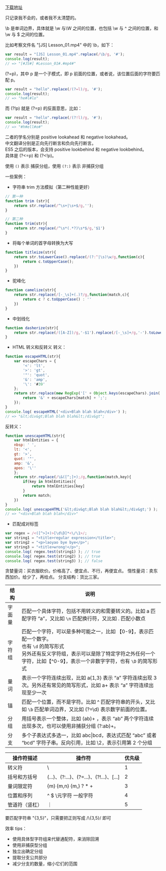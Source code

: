 [下载地址](https://d1.music.126.net/dmusic/obj/w5zCg8OAw6HDjzjDgMK_/19340439855/1325/11e9/5f69/bdba1941e04ad4fdcab42d2d37c0ec3b.pdf)

只记录我不会的，或者我不太清楚的。

\\b 是单词边界，具体就是 \\w 与\\W 之间的位置，也包括 \\w 与 ^ 之间的位置，和 \\w 与 $ 之间的位置。

比如考察文件名 "[JS] Lesson_01.mp4" 中的 \b，如下：

```js
var result = "[JS] Lesson_01.mp4".replace(/\b/g, '#');
console.log(result);
// => "[#JS#] #Lesson_01#.#mp4#"
```

(?=p)，其中 p 是一个子模式，即 p 前面的位置，或者说，该位置后面的字符要匹配 p。

```js
var result = "hello".replace(/(?=l)/g, '#');  
console.log(result);  
// => "he#l#lo"
```

而 (?!p) 就是 (?=p) 的反面意思，比如：

```js
var result = "hello".replace(/(?!l)/g, '#');  
console.log(result);  
// => "#h#ell#o#"
```

二者的学名分别是 positive lookahead 和 negative lookahead。  
中文翻译分别是正向先行断言和负向先行断言。  
ES5 之后的版本，会支持 positive lookbehind 和 negative lookbehind。  
具体是 (?<=p) 和 (?<!p)。


使用 `()` 表示 捕获分组，使用 `(?:)` 表示 非捕获分组


一些案例：

- 字符串 trim 方法模拟（第二种性能更好）
```js
// 第一种
function trim (str){
	return str.replace(/^\s+|\s+$/g,'');
}

// 第二种
function trim(str){
	return str.replace(/^\s*(.*?)\s*$/g,'$1')
}
```

- 将每个单词的首字母转换为大写

```js
function titleize(str){
	return str.toLowerCase().replace(/(?:^|\s)\w/g,function(c){
		return c.toUpperCase();
	})
}
```

- 驼峰化

```js
function camelize(str){
	return str.replace(/[-_\s]+(.)?/g,function(match,c){
		return c ? c.toUpperCase() : ''
	})
}
```

- 中划线化
```js
function dasherize(str){
	return str.replace(/([A-Z])/g,'-$1').replace(/[-_\s]+/g,'-').toLowerCase()
}
```

- HTML 转义和反转义
转义：
```js
function escapeHTML(str){
	var escapeChars = {
		'<': 'lt',
		'>': 'gt',
		'"': 'quot',
		'&': 'amp',
		'\': '#39'
	};
	return str.replace(new RegExp('[' + Object.keys(escapeChars).join('')+']','g'),function(match){
		return '&' + escapeChars[match] + ';';
	});
}
console.log( escapeHTML('<div>Blah blah blah</div>') );  
// => "&lt;div&gt;Blah blah blah&lt;/div&gt";
```
反转义：
```js
function unescapeHTML(str){
	var htmlEntities = {
	nbsp: ' ',
	lt: '<',
	gt: '>',
	quot: '"',
	amp: '&',
	apos: '\''
	};
	return str.replace(/\&([^;]+);/g,function(match,key){
		if(key in htmlEntities){
			return htmlEntities[key]
		}
		return match;
	})
}
console.log( unescapeHTML('&lt;div&gt;Blah blah blah&lt;/div&gt;') );  
// => "<div>Blah blah blah</div>"
```

- 匹配成对标签

```js
var regex = /<([^>]+)>[\d\D]*<\/\1>/;
var string1 = "<title>regular expression</title>";  
var string2 = "<p>laoyao bye bye</p>";  
var string3 = "<title>wrong!</p>";  
console.log( regex.test(string1) ); // true  
console.log( regex.test(string2) ); // true  
console.log( regex.test(string3) ); // false
```

贪婪量词：买衣服砍价。价格高了、便宜点、不行，再便宜点。
惰性量词：卖东西加价。给少了，再给点。
分支结构：货比三家。

|结构|说明|
|----|---|
|字面量|匹配一个具体字符，包括不用转义的和需要转义的。比如 a 匹配字符 “a”，又比如 `\n` 匹配换行符，又比如 \. 匹配小数点 |
|字符组|匹配一个字符，可以是多种可能之一，比如 【0-9】，表示匹配一个数字。<br/> 也有 `\d` 的简写形式 <br/> 另外还有反义字符组，表示可以是除了特定字符之外任何一个字符，比如【^0-9】，表示一个非数字字符，也有 `\D` 的简写形式|
|量词|表示一个字符连续出现，比如 a{1,3} 表示 “a” 字符连续出现 3 次。另外还有常见的简写形式，比如 a+ 表示 “a” 字符连续出现至少一次|
|锚|匹配一个位置，而不是字符。比如 ^ 匹配字符串的开头，又比如 `\b` 匹配单词边界，又比如 (?=\d) 表示数字前面的位置。 |
|分组|用括号表示一个整体，比如 (ab)+ ，表示 “ab” 两个字符连续出现多次，也可以使用非捕获分组 (?:ab)+。|
|分支|多个子表达式多选一，比如 abc\|bcd，表达式匹配 “abc” 或者 “bcd” 字符子串。反向引用，比如 \2，表示引用第 2 个分组 

| 操作符描述     | 操作符                                  | 优先级 |
| -------------- | --------------------------------------- | ------ |
| 转义符         | \\                                      | 1      |
| 括号和方括号   | (...)、(?:...)、(?=...)、(?!...)、[...] | 2      |
| 量词限定符     | {m}  {m,n} {m,} ? * +                   | 3      |
| 位置和序列     | ^ $ \\元字符 一般字符                   | 4      |
| 管道符（竖杠） | ｜                                     | 5      |

要匹配字符串 "{3,5}"，只需要把正则写成 /\\{3,5}/ 即可 

效率 tips：
- 使用具体型字符组来代替通配符，来消除回溯
- 使用非捕获型分组
- 独立出确定分组
- 提取分支公共部分
- 减少分支的数量，缩小它们的范围


